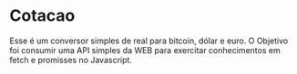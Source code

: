 # Cotacao
Esse é um conversor simples de real para bitcoin, dólar e euro. O Objetivo foi consumir uma API simples da WEB para exercitar conhecimentos em fetch e promisses no Javascript.
